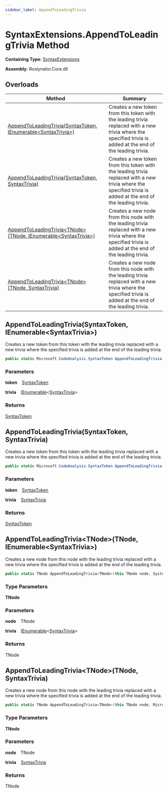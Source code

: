 ```yaml
---
sidebar_label: AppendToLeadingTrivia
---
```


# SyntaxExtensions\.AppendToLeadingTrivia Method

**Containing Type**: [SyntaxExtensions](../index.md)

**Assembly**: Roslynator\.Core\.dll

## Overloads

| Method | Summary |
| ------ | ------- |
| [AppendToLeadingTrivia(SyntaxToken, IEnumerable&lt;SyntaxTrivia&gt;)](#2690812841) | Creates a new token from this token with the leading trivia replaced with a new trivia where the specified trivia is added at the end of the leading trivia\. |
| [AppendToLeadingTrivia(SyntaxToken, SyntaxTrivia)](#2537170499) | Creates a new token from this token with the leading trivia replaced with a new trivia where the specified trivia is added at the end of the leading trivia\. |
| [AppendToLeadingTrivia&lt;TNode&gt;(TNode, IEnumerable&lt;SyntaxTrivia&gt;)](#3159857401) | Creates a new node from this node with the leading trivia replaced with a new trivia where the specified trivia is added at the end of the leading trivia\. |
| [AppendToLeadingTrivia&lt;TNode&gt;(TNode, SyntaxTrivia)](#161505572) | Creates a new node from this node with the leading trivia replaced with a new trivia where the specified trivia is added at the end of the leading trivia\. |

<a id="2690812841"></a>

## AppendToLeadingTrivia\(SyntaxToken, IEnumerable&lt;SyntaxTrivia&gt;\) 

  
Creates a new token from this token with the leading trivia replaced with a new trivia where the specified trivia is added at the end of the leading trivia\.

```csharp
public static Microsoft.CodeAnalysis.SyntaxToken AppendToLeadingTrivia(this Microsoft.CodeAnalysis.SyntaxToken token, System.Collections.Generic.IEnumerable<Microsoft.CodeAnalysis.SyntaxTrivia> trivia)
```

### Parameters

**token** &ensp; [SyntaxToken](https://docs.microsoft.com/en-us/dotnet/api/microsoft.codeanalysis.syntaxtoken)

**trivia** &ensp; [IEnumerable](https://docs.microsoft.com/en-us/dotnet/api/system.collections.generic.ienumerable-1)&lt;[SyntaxTrivia](https://docs.microsoft.com/en-us/dotnet/api/microsoft.codeanalysis.syntaxtrivia)&gt;

### Returns

[SyntaxToken](https://docs.microsoft.com/en-us/dotnet/api/microsoft.codeanalysis.syntaxtoken)

<a id="2537170499"></a>

## AppendToLeadingTrivia\(SyntaxToken, SyntaxTrivia\) 

  
Creates a new token from this token with the leading trivia replaced with a new trivia where the specified trivia is added at the end of the leading trivia\.

```csharp
public static Microsoft.CodeAnalysis.SyntaxToken AppendToLeadingTrivia(this Microsoft.CodeAnalysis.SyntaxToken token, Microsoft.CodeAnalysis.SyntaxTrivia trivia)
```

### Parameters

**token** &ensp; [SyntaxToken](https://docs.microsoft.com/en-us/dotnet/api/microsoft.codeanalysis.syntaxtoken)

**trivia** &ensp; [SyntaxTrivia](https://docs.microsoft.com/en-us/dotnet/api/microsoft.codeanalysis.syntaxtrivia)

### Returns

[SyntaxToken](https://docs.microsoft.com/en-us/dotnet/api/microsoft.codeanalysis.syntaxtoken)

<a id="3159857401"></a>

## AppendToLeadingTrivia&lt;TNode&gt;\(TNode, IEnumerable&lt;SyntaxTrivia&gt;\) 

  
Creates a new node from this node with the leading trivia replaced with a new trivia where the specified trivia is added at the end of the leading trivia\.

```csharp
public static TNode AppendToLeadingTrivia<TNode>(this TNode node, System.Collections.Generic.IEnumerable<Microsoft.CodeAnalysis.SyntaxTrivia> trivia) where TNode : Microsoft.CodeAnalysis.SyntaxNode
```

### Type Parameters

**TNode**

### Parameters

**node** &ensp; TNode

**trivia** &ensp; [IEnumerable](https://docs.microsoft.com/en-us/dotnet/api/system.collections.generic.ienumerable-1)&lt;[SyntaxTrivia](https://docs.microsoft.com/en-us/dotnet/api/microsoft.codeanalysis.syntaxtrivia)&gt;

### Returns

TNode

<a id="161505572"></a>

## AppendToLeadingTrivia&lt;TNode&gt;\(TNode, SyntaxTrivia\) 

  
Creates a new node from this node with the leading trivia replaced with a new trivia where the specified trivia is added at the end of the leading trivia\.

```csharp
public static TNode AppendToLeadingTrivia<TNode>(this TNode node, Microsoft.CodeAnalysis.SyntaxTrivia trivia) where TNode : Microsoft.CodeAnalysis.SyntaxNode
```

### Type Parameters

**TNode**

### Parameters

**node** &ensp; TNode

**trivia** &ensp; [SyntaxTrivia](https://docs.microsoft.com/en-us/dotnet/api/microsoft.codeanalysis.syntaxtrivia)

### Returns

TNode

